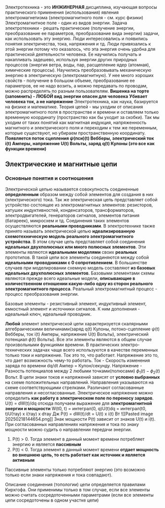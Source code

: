 Электротехника - это **ИНЖИНЕРНАЯ** дисциплина, изучающая вопросы практического применения (использования) явления электромагнетизма (электромагнитного поля - см. курс физики)
Электромагнитное поле - один из видов энергии.
Задача электротехники - решать практические (получение энергии, преобразование ее параметров, преобразование вида энергии) задачи, как использовать эту энергию. Люди интересовались и появились понятия электричества, тока, напряжения и тд.
Люди привязались к этой энергии потому что оказалось, что эта энергия очень удобна для практической деятельности человека. Ее научились получать и накапливать задешево, используя энергии других природных процессов (энергия ветра, воды, пар, расщепление ядер (атомная), химические процессы). Научились преобразовывать механическую энергию в электрическую (электромагнитную).
У нее много хороших свойств - получение в большом объеме, преобразование ее параметров, ее не надо возить, а можно передавать по проводам, можно распределять по разным пользователям. 
**Вишенка на торте (запомнить) - ЛЮБОЙ вид энергии опасен для человека**
**Убивает человека ток, а не напряжение**
Электротехника, как наука, базируется на физике и математике.
Теория цепей - мы уходим от описания электромагнитного поля в пространстве и времени и оставляем только временную координату (пространство как бы уходит за скобки). Так мы уходим от таких понятий как магнитная индукция, напряженность магнитного и электрического поля и переходим к тем же переменным, которые существуют, но убираем пространственную координату. **Появляется поток сцепления $\psi$(пси)(t) Вебберы, электрический ток i(t) Амперы, напряжение U(t) Вольты, заряд q(t) Кулоны (это все как функции времени)**
## Электрические и магнитные цепи
### Основные понятия и соотношения
Электрической цепью называется совокупность соединенные **определенным** образом между собой элементов для создания в них (электрического) тока. Так же электрическая цепь представляет собой устройство состоящее из электромагнитных элементов: резисторов, катушек индуктивностей, конденсаторов, трансформаторов, электродвигателей, генераторов сигналов, элементов питания (батареек), микросхем и тд. Соединения таких элементов осуществляются **реальными проводниками**.
В электротехнике также принято называть электрической цепью **идеализированную схемотехническую модель реального электромагнитного устройства**. В этом случае цепь представляет собой соединения **идеальных двухполюсных или много полюсных элементов**. Эти элементы являются **идеальными моделями** своих **реальных** прототипов. В такой цепи все элементы соединяются между собой **идеальными проводниками с 0 сопротивлением**. В большинстве случаев при моделировании схемную модель составляют **из базовых идеальных двухполюсных элементов**. Базовыми элементами схемы являются прежде всего идеальные модели, **описывающие в количественном отношении какую-либо одну из сторон реального электромагнитного процесса**. Реальный электромагнитный процесс - процесс преобразования энергии. 

Базовые элементы - резистивный элемент, индуктивный элемент, емкостный элемент и источники сигналов. К ним дополнения - идеальный ключ, идеальный проводник.

**Любой** элемент электрической цепи характеризуется скалярными алгебраическими величинами(заряд q(t) Кулоны, потоко-сцепление $\psi$(t) Вебберы, ток i(t) Амперы, напряжение U(t) Вольты), электрический потенциал $\phi$(t) Вольты). Все эти элементы являются в общем случае произвольными функциями времени. В практических электро-технических задачах чаще всего используются в качестве переменных только токи и напряжение.
Ток это то, что работает. Напряжение это то, что дает возможность чему-то работать.
Ток - Скорость изменения заряда по времени dq/dt Ампер = Кулон/секунду.
Напряжение - Разность потенциалов между 2 любыми точками(полюсами) $\phi_{1}(t) - \phi_{2}(t)$ Вольт.
В цепи знаки токов и напряжений зависят от **условно выбранных** на схеме положительных направлений. Направления указываются на схеме соответствующими стрелками. Различают согласованные направления и несогласованные.
Электрическое напряжение можно определить **как работу в электрическом поле по переносу зарядов**. U(t) = dW(t)/dq отсюда получаем выражение для **электромагнитной энергии и мощности** 
W(t0, t) = интеграл(0, q)U(t)dq = интеграл(t0, t)U(тау) x i(тау) x dтау Дж
P(t) = dW(t)/dt = U(t) x i(t) Вт
![[Pasted image 20250218144654.png]]
Знак мощности P(t) зависит от знаков U(t) и i(t). При согласованных направлениях напряжения и тока по знаку мощности можно судить о направлении передачи энергии.
1. P(t) > 0. Тогда элемент в данный момент времени потребляет энергию и является **пассивным**
2. P(t) < 0. Тогда элемент в данный момент времени **отдает мощность во внешнюю цепь, то есть работает как источник и является активным**

Пассивные элементы только потребляют энергию (это возможно только если знаки напряжения и тока совпадают).

Описание соединения (топологии) цепи определяется правилами Кирхгофа. Они применимы только в том случае, если все элементы можно считать сосредоточенными параметрами (если все элементы цепи сосредоточены в одном участке цепи)

